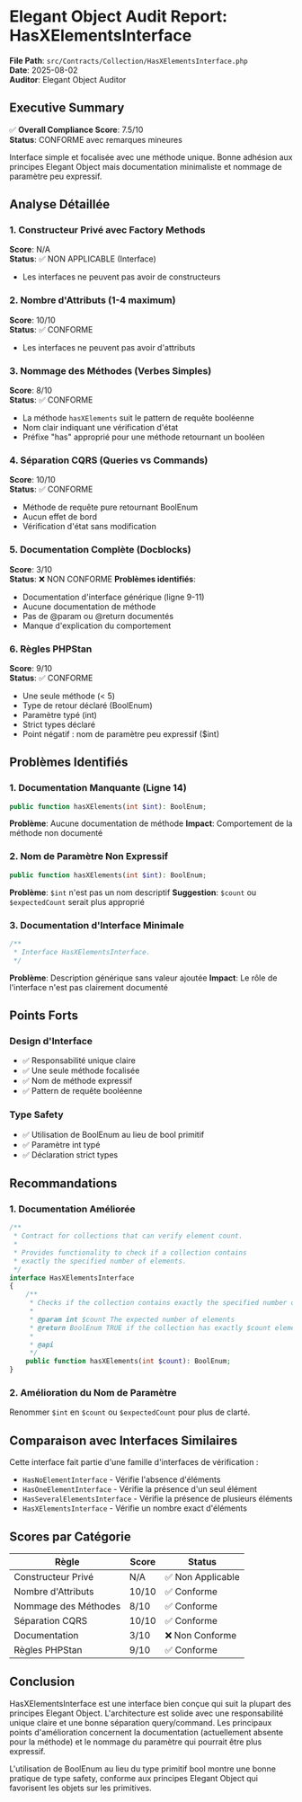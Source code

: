 # Elegant Object Audit Report: HasXElementsInterface

**File Path**: `src/Contracts/Collection/HasXElementsInterface.php`  
**Date**: 2025-08-02  
**Auditor**: Elegant Object Auditor  

## Executive Summary

✅ **Overall Compliance Score**: 7.5/10  
**Status**: CONFORME avec remarques mineures

Interface simple et focalisée avec une méthode unique. Bonne adhésion aux principes Elegant Object mais documentation minimaliste et nommage de paramètre peu expressif.

## Analyse Détaillée

### 1. Constructeur Privé avec Factory Methods
**Score**: N/A  
**Status**: ✅ NON APPLICABLE (Interface)
- Les interfaces ne peuvent pas avoir de constructeurs

### 2. Nombre d'Attributs (1-4 maximum)
**Score**: 10/10  
**Status**: ✅ CONFORME
- Les interfaces ne peuvent pas avoir d'attributs

### 3. Nommage des Méthodes (Verbes Simples)
**Score**: 8/10  
**Status**: ✅ CONFORME
- La méthode `hasXElements` suit le pattern de requête booléenne
- Nom clair indiquant une vérification d'état
- Préfixe "has" approprié pour une méthode retournant un booléen

### 4. Séparation CQRS (Queries vs Commands)
**Score**: 10/10  
**Status**: ✅ CONFORME
- Méthode de requête pure retournant BoolEnum
- Aucun effet de bord
- Vérification d'état sans modification

### 5. Documentation Complète (Docblocks)
**Score**: 3/10  
**Status**: ❌ NON CONFORME
**Problèmes identifiés**:
- Documentation d'interface générique (ligne 9-11)
- Aucune documentation de méthode
- Pas de @param ou @return documentés
- Manque d'explication du comportement

### 6. Règles PHPStan
**Score**: 9/10  
**Status**: ✅ CONFORME
- Une seule méthode (< 5)
- Type de retour déclaré (BoolEnum)
- Paramètre typé (int)
- Strict types déclaré
- Point négatif : nom de paramètre peu expressif ($int)

## Problèmes Identifiés

### 1. Documentation Manquante (Ligne 14)
```php
public function hasXElements(int $int): BoolEnum;
```
**Problème**: Aucune documentation de méthode
**Impact**: Comportement de la méthode non documenté

### 2. Nom de Paramètre Non Expressif
```php
public function hasXElements(int $int): BoolEnum;
```
**Problème**: `$int` n'est pas un nom descriptif
**Suggestion**: `$count` ou `$expectedCount` serait plus approprié

### 3. Documentation d'Interface Minimale
```php
/**
 * Interface HasXElementsInterface.
 */
```
**Problème**: Description générique sans valeur ajoutée
**Impact**: Le rôle de l'interface n'est pas clairement documenté

## Points Forts

### Design d'Interface
- ✅ Responsabilité unique claire
- ✅ Une seule méthode focalisée  
- ✅ Nom de méthode expressif
- ✅ Pattern de requête booléenne

### Type Safety
- ✅ Utilisation de BoolEnum au lieu de bool primitif
- ✅ Paramètre int typé
- ✅ Déclaration strict types

## Recommandations

### 1. Documentation Améliorée
```php
/**
 * Contract for collections that can verify element count.
 * 
 * Provides functionality to check if a collection contains
 * exactly the specified number of elements.
 */
interface HasXElementsInterface
{
    /**
     * Checks if the collection contains exactly the specified number of elements.
     * 
     * @param int $count The expected number of elements
     * @return BoolEnum TRUE if the collection has exactly $count elements, FALSE otherwise
     * 
     * @api
     */
    public function hasXElements(int $count): BoolEnum;
}
```

### 2. Amélioration du Nom de Paramètre
Renommer `$int` en `$count` ou `$expectedCount` pour plus de clarté.

## Comparaison avec Interfaces Similaires

Cette interface fait partie d'une famille d'interfaces de vérification :
- `HasNoElementInterface` - Vérifie l'absence d'éléments
- `HasOneElementInterface` - Vérifie la présence d'un seul élément  
- `HasSeveralElementsInterface` - Vérifie la présence de plusieurs éléments
- `HasXElementsInterface` - Vérifie un nombre exact d'éléments

## Scores par Catégorie

| Règle | Score | Status |
|-------|-------|--------|
| Constructeur Privé | N/A | ✅ Non Applicable |
| Nombre d'Attributs | 10/10 | ✅ Conforme |
| Nommage des Méthodes | 8/10 | ✅ Conforme |
| Séparation CQRS | 10/10 | ✅ Conforme |
| Documentation | 3/10 | ❌ Non Conforme |
| Règles PHPStan | 9/10 | ✅ Conforme |

## Conclusion

HasXElementsInterface est une interface bien conçue qui suit la plupart des principes Elegant Object. L'architecture est solide avec une responsabilité unique claire et une bonne séparation query/command. Les principaux points d'amélioration concernent la documentation (actuellement absente pour la méthode) et le nommage du paramètre qui pourrait être plus expressif.

L'utilisation de BoolEnum au lieu du type primitif bool montre une bonne pratique de type safety, conforme aux principes Elegant Object qui favorisent les objets sur les primitives.
